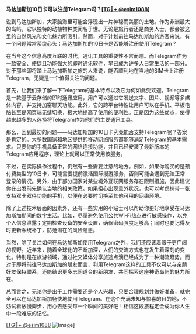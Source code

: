 **马达加斯加10日卡可以注册Telegram吗？[[TG💪+ @esim1088](https://t.me/s/esim1088)]**

说到马达加斯加，大家脑海里可能会浮现出一片神秘而美丽的土地。作为非洲最大的岛屿，它以独特的动植物种类闻名于世。无论是旅行者还是商务人士，都会被这里的自然风光和文化魅力所吸引。然而，对于计划前往马达加斯加的游客来说，有一个问题常常萦绕心头：马达加斯加的10日卡是否能够注册使用Telegram？

在当今这个信息高度互联的时代，通讯工具的重要性不言而喻。而Telegram作为一款安全、便捷且功能强大的即时通讯软件，早已成为许多人日常生活的一部分。对于那些即将踏上马达加斯加之旅的人来说，能否顺利地在当地的SIM卡上注册Telegram，无疑是一个值得关注的问题。

首先，让我们来了解一下Telegram的基本特点以及它为何如此受欢迎。Telegram是一款基于云存储的即时通讯应用，用户可以通过它发送文字、图片、视频等多媒体内容，并支持加密聊天功能。此外，它的跨平台特性让用户可以在手机、平板电脑甚至是网页端无缝切换，极大地提高了使用的便利性。正是因为这些优点，使得越来越多的人选择将Telegram作为他们的主要通讯工具。

那么，回到最初的问题——马达加斯加的10日卡究竟能否支持Telegram呢？答案是肯定的。大多数国家和地区提供的移动网络服务都能够满足Telegram的基本需求。只要你的手机具备正常的网络连接功能，并且已经安装了最新版本的Telegram应用程序，理论上就可以正常使用该服务。

不过，在实际操作过程中，仍然有一些需要注意的地方。例如，如果你购买的是预付费类型的10日卡，可能需要提前激活国际漫游服务，否则可能会遇到无法正常登录的情况。另外，由于部分国家对某些境外互联网服务存在限制措施，因此建议你在出发前先确认当地的相关政策。如果担心出现意外状况，也可以考虑携带一张支持双卡双待功能的手机，以便在必要时切换至其他可用的网络环境。

除了上述技术层面的因素外，还有一些实用的小贴士可以帮助你更好地享受在马达加斯加期间的数字生活。比如，尽量避免使用公共Wi-Fi热点进行敏感操作，以免个人信息泄露；定期检查设备的安全设置，确保密码强度足够高；同时也要记得及时更新系统补丁，防范潜在的风险隐患。

当然，除了关注如何在马达加斯加使用Telegram之外，我们还应该着眼于更广阔的视野。近年来，随着全球化的不断加深，人们的交流方式也在发生着深刻的变化。特别是在旅游领域，通过社交媒体分享旅途点滴已经成为了一种潮流趋势。而对于即将前往马达加斯加的朋友而言，利用Telegram这样的工具不仅可以与亲朋好友保持联系，还能结识更多志同道合的新朋友，共同探索这座神奇岛屿的魅力所在。

总而言之，无论你是出于工作需要还是个人兴趣，只要合理规划并做好准备，就完全可以在马达加斯加畅快地使用Telegram。在这个充满未知与惊喜的目的地，不妨试着放慢脚步，用心去感受每一个瞬间的美好吧！相信这段旅程定会成为你人生中一段难忘的记忆。

[[TG💪+ @esim1088](https://t.me/s/esim1088) ![Image](https://i.postimg.cc/4NQfJmqS/Snipaste-2025-05-13-00-14-12.png)]
